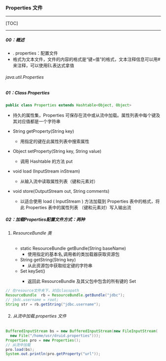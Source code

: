 ### Properties 文件

------

[TOC]

------

##### 00：概述

- . properties：配置文件
- 格式为文本文件，文件的内容的格式是“键=值”的格式，文本注释信息可以用#来注释，可以使用EL表达式拿值

###### java.util.Properties

##### 01：Class Properties

```java
public class Properties extends Hashtable<Object, Object>
```

- 持久的属性集，Properties 可保存在流中或从流中加载。属性列表中每个键及其对应值都是一个字符串

- String getProperty(String key)
  - 用指定的键在此属性列表中搜索属性
- Object setProperty(String key, String value)
  - 调用 Hashtable 的方法 put
- void load (InputStream inStream) 
  - 从输入流中读取属性列表（键和元素对） 
- void store(OutputStream out, String comments) 
  - 以适合使用 load ( InputStream ) 方法加载到 Properties 表中的格式，将此 Properties 表中的属性列表
    （键和元素对）写入输出流

##### 02：加载Properties配置文件方式：两种

1. ###### ResourceBundle 类

   - static ResourceBundle getBundle(String baseName) 
     - 使用指定的基本名,调用者的类加载器获取资源包
   - String getString(String key) 
     - 从此资源包中获取给定键的字符串
   - Set<String> keySet() 
     - 返回此 ResourceBundle 及其父包中包含的所有键的 Set

```java
// 在resource文件夹下，对应classpath
ResourceBundle  rb = ResourceBundle.getBundle("jdbc");  
// jbdc.username = root;
String str = rb.getString("jdbc.username");  
```

2. ###### 从流中加载.properties 文件

```java
BufferedInputStream bs = new BufferedInputStream(new FileInputStream(
  new File("/home/usr/druid.properties")));
Properties pro = new Properties();
// 从流中加载
pro.load(bs);
System.out.println(pro.getProperty("url"));
```



